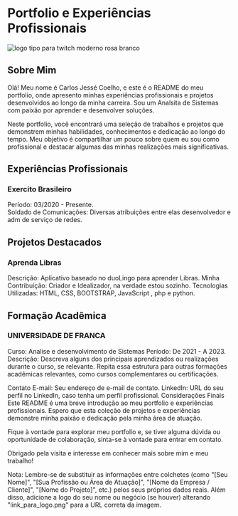 # Portfolio e Experiências Profissionais

![logo tipo para twitch moderno rosa branco ](https://github.com/RECCOELHO/MeuPortfolio/assets/63757384/38d49a4a-1137-4f80-a943-21bdd80b33ed)

## Sobre Mim
Olá! Meu nome é Carlos Jessé Coelho, e este é o README do meu portfolio, onde apresento minhas experiências profissionais e projetos desenvolvidos ao longo da minha carreira. Sou um Analsita de Sistemas com paixão por aprender e desenvolver soluções.

Neste portfolio, você encontrará uma seleção de trabalhos e projetos que demonstrem minhas habilidades, conhecimentos e dedicação ao longo do tempo. Meu objetivo é compartilhar um pouco sobre quem eu sou como profissional e destacar algumas das minhas realizações mais significativas.

## Experiências Profissionais
### Exercito Brasileiro
Período: 03/2020 - Presente. <br>
Soldado de Comunicações: Diversas atribuições entre elas desenvolvedor e adm de serviço de redes.


## Projetos Destacados
### Aprenda Libras
Descrição: Aplicativo baseado no duoLingo para aprender Libras.
Minha Contribuição: Criador e Idealizador, na verdade estou sozinho.
Tecnologias Utilizadas: HTML, CSS, BOOTSTRAP, JavaScript , php e python.


## Formação Acadêmica
### UNIVERSIDADE DE FRANCA
Curso: Analise e desenvolvimento de Sistemas
Período: De 2021 - A 2023.
Descrição: Descreva alguns dos principais aprendizados ou realizações durante o curso, se relevante.
Repita essa estrutura para outras formações acadêmicas relevantes, como cursos complementares ou certificações.

Contato
E-mail: Seu endereço de e-mail de contato.
LinkedIn: URL do seu perfil no LinkedIn, caso tenha um perfil profissional.
Considerações Finais
Este README é uma breve introdução ao meu portfolio e experiências profissionais. Espero que esta coleção de projetos e experiências demonstre minha paixão e dedicação pela minha área de atuação.

Fique à vontade para explorar meu portfolio e, se tiver alguma dúvida ou oportunidade de colaboração, sinta-se à vontade para entrar em contato.

Obrigado pela visita e interesse em conhecer mais sobre mim e meu trabalho!

Nota: Lembre-se de substituir as informações entre colchetes (como "[Seu Nome]", "[Sua Profissão ou Área de Atuação]", "[Nome da Empresa / Cliente]", "[Nome do Projeto]", etc.) pelos seus próprios dados reais. Além disso, adicione a logo do seu nome ou negócio (se houver) alterando "link_para_logo.png" para a URL correta da imagem.
